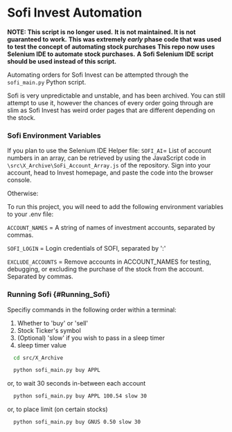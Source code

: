 # Sofi Invest Automation

**NOTE: This script is no longer used.**
**It is not maintained. It is not guaranteed to work.**
**This was extremely *early* phase code that was used to test the concept of automating stock purchases**
**This repo now uses Selenium IDE to automate stock purchases.**
**A Sofi Selenium IDE script should be used instead of this script.**

Automating orders for Sofi Invest can be attempted through the `sofi_main.py` Python script. 

Sofi is very unpredictable and unstable, and has been archived. 
You can still attempt to use it, however the chances of every order going through are slim as Sofi Invest has weird order pages that are different depending on the stock.

### Sofi Environment Variables

If you plan to use the Selenium IDE Helper file:
`SOFI_AI`= List of account numbers in an array, can be retrieved by using the JavaScript code in `\src\X_Archive\SoFi_Account_Array.js` of the repository. Sign into your account, head to Invest homepage, and paste the code into the browser console.

Otherwise:

To run this project, you will need to add the following environment variables to your .env file:

`ACCOUNT_NAMES` = A string of names of investment accounts, separated by commas.

`SOFI_LOGIN` = Login credentials of SOFI, separated by ':'

`EXCLUDE_ACCOUNTS` = Remove accounts in ACCOUNT_NAMES for testing, debugging, or excluding the purchase of the stock from the account. Separated by commas.



### Running Sofi {#Running_Sofi}

Specifiy commands in the following order within a terminal:

1. Whether to 'buy' or 'sell'
2. Stock Ticker's symbol
3. (Optional) 'slow' if you wish to pass in a sleep timer
4. sleep timer value
```bash
  cd src/X_Archive
```
```bash
  python sofi_main.py buy APPL
```
or, to wait 30 seconds in-between each account
```bash
  python sofi_main.py buy APPL 100.54 slow 30
```
or, to place limit (on certain stocks)
```bash
  python sofi_main.py buy GNUS 0.50 slow 30
```